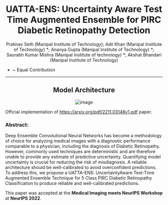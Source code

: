 <div align="center">
  
# UATTA-ENS: Uncertainty Aware Test Time Augmented Ensemble for PIRC Diabetic Retinopathy Detection
 Pratinav Seth (Manipal Institute of Technology); Adil Khan (Manipal Institute of Technology) *; Ananya Gupta (Manipal Institute of Technology) *; Saurabh  Kumar Mishra (Manipal institute of technology) *; Akshat Bhandari (Manipal Institute of Technology)
</div>

* ~ Equal Contribution
--------------------------------------------------------------------------------------------

<div align="center">

## Model Architecture 

![image](https://user-images.githubusercontent.com/72119231/205221169-553505fd-7b5b-4070-9e27-f85547f60929.png)

</div>

Official implementation of https://arxiv.org/pdf/2211.03148v1.pdf paper.

### Abstract:

Deep Ensemble Convolutional Neural Networks has become a methodology of choice for analyzing medical images with a diagnostic performance comparable to
a physician, including the diagnosis of Diabetic Retinopathy. However, commonly used techniques are deterministic and are therefore unable to provide any estimate of predictive uncertainty. Quantifying model uncertainty is crucial for reducing the risk of misdiagnosis. A reliable architecture should be well-calibrated to avoid overconfident predictions. To address this, we propose a UATTA-ENS: UncertaintyAware Test-Time Augmented Ensemble Technique for 5 Class PIRC Diabetic Retinopathy Classification to produce reliable and well-calibrated predictions.


This paper was accepted at the **Medical Imaging meets NeurIPS Workshop** at **NeurIPS 2022**. <br>
